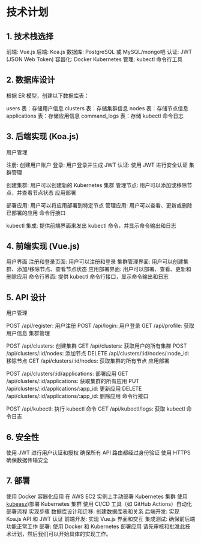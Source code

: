 # 技术计划
## 1. 技术栈选择
前端: Vue.js
后端: Koa.js
数据库: PostgreSQL 或 MySQL/mongo吧
认证: JWT (JSON Web Token)
容器化: Docker
Kubernetes 管理: kubectl 命令行工具
## 2. 数据库设计
根据 ER 模型，创建以下数据库表：

users 表：存储用户信息
clusters 表：存储集群信息
nodes 表：存储节点信息
applications 表：存储应用信息
command_logs 表：存储 kubectl 命令日志
## 3. 后端实现 (Koa.js)
用户管理

注册: 创建用户账户
登录: 用户登录并生成 JWT
认证: 使用 JWT 进行安全认证
集群管理

创建集群: 用户可以创建新的 Kubernetes 集群
管理节点: 用户可以添加或移除节点，并查看节点状态
应用部署

部署应用: 用户可以将应用部署到特定节点
管理应用: 用户可以查看、更新或删除已部署的应用
命令行接口

kubectl 集成: 提供前端界面来发出 kubectl 命令，并显示命令输出和日志
## 4. 前端实现 (Vue.js)
用户界面
注册和登录页面: 用户可以注册和登录
集群管理界面: 用户可以创建集群、添加/移除节点、查看节点状态
应用部署界面: 用户可以部署、查看、更新和删除应用
命令行界面: 提供 kubectl 命令行接口，显示命令输出和日志
## 5. API 设计
用户管理

POST /api/register: 用户注册
POST /api/login: 用户登录
GET /api/profile: 获取用户信息
集群管理

POST /api/clusters: 创建集群
GET /api/clusters: 获取用户的所有集群
POST /api/clusters/:id/nodes: 添加节点
DELETE /api/clusters/:id/nodes/:node_id: 移除节点
GET /api/clusters/:id/nodes: 获取集群的所有节点
应用部署

POST /api/clusters/:id/applications: 部署应用
GET /api/clusters/:id/applications: 获取集群的所有应用
PUT /api/clusters/:id/applications/:app_id: 更新应用
DELETE /api/clusters/:id/applications/:app_id: 删除应用
命令行接口

POST /api/kubectl: 执行 kubectl 命令
GET /api/kubectl/logs: 获取 kubectl 命令日志
## 6. 安全性
使用 JWT 进行用户认证和授权
确保所有 API 路由都经过身份验证
使用 HTTPS 确保数据传输安全
## 7. 部署
使用 Docker 容器化应用
在 AWS EC2 实例上手动部署 Kubernetes 集群
使用 [kubeasz](https://github.com/easzlab/kubeasz/blob/master/docs/guide/dashboard.md))部署 Kubernetes 集群
使用 CI/CD 工具（如 GitHub Actions）自动化部署流程
实现步骤
数据库设计和迁移: 创建数据库表和关系
后端开发: 实现 Koa.js API 和 JWT 认证
前端开发: 实现 Vue.js 界面和交互
集成测试: 确保前后端功能正常工作
部署: 使用 Docker 和 Kubernetes 部署应用
请先审核和批准此技术计划，然后我们可以开始具体的实现工作。